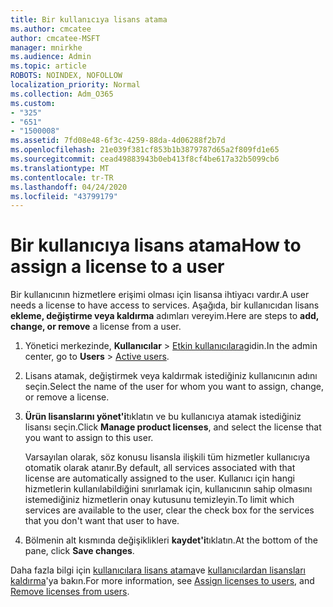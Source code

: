 ```yaml
---
title: Bir kullanıcıya lisans atama
ms.author: cmcatee
author: cmcatee-MSFT
manager: mnirkhe
ms.audience: Admin
ms.topic: article
ROBOTS: NOINDEX, NOFOLLOW
localization_priority: Normal
ms.collection: Adm_O365
ms.custom:
- "325"
- "651"
- "1500008"
ms.assetid: 7fd08e48-6f3c-4259-88da-4d06288f2b7d
ms.openlocfilehash: 21e039f381cf853b1b3879787d65a2f809fd1e65
ms.sourcegitcommit: cead49883943b0eb413f8cf4be617a32b5099cb6
ms.translationtype: MT
ms.contentlocale: tr-TR
ms.lasthandoff: 04/24/2020
ms.locfileid: "43799179"
---
```

# <a name="how-to-assign-a-license-to-a-user"></a><span data-ttu-id="63453-102">Bir kullanıcıya lisans atama</span><span class="sxs-lookup"><span data-stu-id="63453-102">How to assign a license to a user</span></span>

<span data-ttu-id="63453-103">Bir kullanıcının hizmetlere erişimi olması için lisansa ihtiyacı vardır.</span><span class="sxs-lookup"><span data-stu-id="63453-103">A user needs a license to have access to services.</span></span> <span data-ttu-id="63453-104">Aşağıda, bir kullanıcıdan lisans **ekleme, değiştirme veya kaldırma** adımları vereyim.</span><span class="sxs-lookup"><span data-stu-id="63453-104">Here are steps to **add, change, or remove** a license from a user.</span></span>
  
1. <span data-ttu-id="63453-105">Yönetici merkezinde, **Kullanıcılar** \> [Etkin kullanıcılara](https://go.microsoft.com/fwlink/p/?linkid=834822)gidin.</span><span class="sxs-lookup"><span data-stu-id="63453-105">In the admin center, go to **Users** \> [Active users](https://go.microsoft.com/fwlink/p/?linkid=834822).</span></span>

2. <span data-ttu-id="63453-106">Lisans atamak, değiştirmek veya kaldırmak istediğiniz kullanıcının adını seçin.</span><span class="sxs-lookup"><span data-stu-id="63453-106">Select the name of the user for whom you want to assign, change, or remove a license.</span></span>

3. <span data-ttu-id="63453-107">**Ürün lisanslarını yönet'i**tıklatın ve bu kullanıcıya atamak istediğiniz lisansı seçin.</span><span class="sxs-lookup"><span data-stu-id="63453-107">Click **Manage product licenses**, and select the license that you want to assign to this user.</span></span>

    <span data-ttu-id="63453-108">Varsayılan olarak, söz konusu lisansla ilişkili tüm hizmetler kullanıcıya otomatik olarak atanır.</span><span class="sxs-lookup"><span data-stu-id="63453-108">By default, all services associated with that license are automatically assigned to the user.</span></span> <span data-ttu-id="63453-109">Kullanıcı için hangi hizmetlerin kullanılabildiğini sınırlamak için, kullanıcının sahip olmasını istemediğiniz hizmetlerin onay kutusunu temizleyin.</span><span class="sxs-lookup"><span data-stu-id="63453-109">To limit which services are available to the user, clear the check box for the services that you don't want that user to have.</span></span>

4. <span data-ttu-id="63453-110">Bölmenin alt kısmında değişiklikleri **kaydet'i**tıklatın.</span><span class="sxs-lookup"><span data-stu-id="63453-110">At the bottom of the pane, click **Save changes**.</span></span>

<span data-ttu-id="63453-111">Daha fazla bilgi için [kullanıcılara lisans atama](https://docs.microsoft.com/office365/admin/subscriptions-and-billing/assign-licenses-to-users)ve [kullanıcılardan lisansları kaldırma](https://docs.microsoft.com/office365/admin/subscriptions-and-billing/remove-licenses-from-users)'ya bakın.</span><span class="sxs-lookup"><span data-stu-id="63453-111">For more information, see [Assign licenses to users](https://docs.microsoft.com/office365/admin/subscriptions-and-billing/assign-licenses-to-users), and [Remove licenses from users](https://docs.microsoft.com/office365/admin/subscriptions-and-billing/remove-licenses-from-users).</span></span>